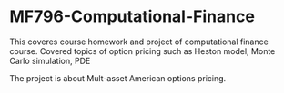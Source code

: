 # MF796-Computational-Finance

This coveres course homework and project of computational finance course.
Covered topics of option pricing such as Heston model, Monte Carlo simulation, PDE

The project is about Mult-asset American options pricing.
